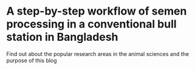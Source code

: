 # A step-by-step workflow of semen processing in a conventional bull station in Bangladesh





Find out about the popular research areas in the animal sciences and the purpose of this blog

<!--more-->

